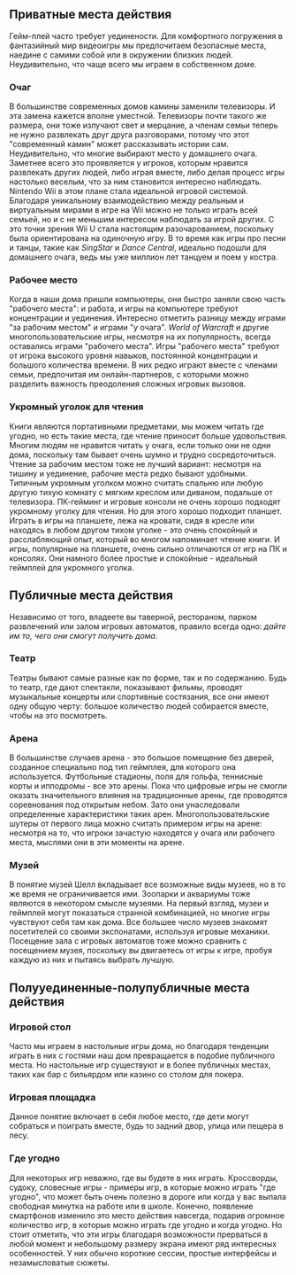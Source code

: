 ## Приватные места действия
Гейм-плей часто требует уединености. Для комфортного погружения в фантазийный мир видеоигры мы предпочитаем безопасные места, наедине с самими собой или в окружении близких людей. Неудивительно, что чаще всего мы играем в собственном доме.
### Очаг
В большинстве современных домов камины заменили телевизоры. И эта замена кажется вполне уместной. Телевизоры почти такого же размера, они тоже излучают свет и мерцание, а членам семьи теперь не нужно развлекать друг друга разговорами, потому что этот "современный камин" может рассказывать истории сам.
Неудивительно, что многие выбирают место у домашнего очага. Заметнее всего это проявляется у игроков, которым нравится развлекать других людей, либо играя вместе, либо делая процесс игры настолько веселым, что за ним становится интересно наблюдать. Nintendo Wii в этом плане стала идеальной игровой системой. Благодаря уникальному взаимодействию между реальным и виртуальным мирами в игре на Wii  можно не только играть всей семьей, но и с не меньшим интересом наблюдать за игрой других. С это точки зрения Wii U стала настоящим разочарованием, поскольку была ориентирована на одиночную игру. В то время как игры про песни и танцы, такие как *SingStar* и *Dance Central*, идеально подошли для домашнего очага, ведь мы уже миллион лет танцуем и поем у костра.
### Рабочее место
Когда в наши дома пришли компьютеры, они быстро заняли свою часть "рабочего места": и работа, и игры на компьютере требуют концентрации и уединения. Интересно отметить разницу между играми "за рабочим местом" и играми "у очага". *World of Warcraft* и другие многопользовательские игры, несмотря на их популярность, всегда оставались играми "рабочего места".
Игры "рабочего места" требуют от игрока высокого уровня навыков, постоянной концентрации и большого количества времени. В них редко играют вместе с членами семьи, предпочитая им онлайн-партнеров, с которыми можно разделить важность преодоления сложных игровых вызовов.
### Укромный уголок для чтения
Книги являются портативными предметами, мы можем читать где угодно, но есть такие места, где чтение приносит больше удовольствия. Многим людям не нравится читать у очага, если только они не одни дома, поскольку там бывает очень шумно и трудно сосредоточиться. Чтение за рабочим местом тоже не лучший вариант: несмотря на тишину и уединение, рабочие места редко бывают удобными. Типичным укромным уголком можно считать спальню или любую другую тихую комнату с мягким креслом или диваном, подальше от телевизора.
ПК-гейминг и игровые консоли не очень хорошо подходят укромному уголку для чтения. Но для этого хорошо подходит планшет. Играть в игры на планшете, лежа на кровати, сидя в кресле или находясь в любом другом тихом уголке - это очень спокойный и расслабляющий опыт, который во многом напоминает чтение книги. И игры, популярные на планшете, очень сильно отличаются от игр на ПК и консолях. Они намного более простые и спокойные - идеальный геймплей для укромного уголка.
## Публичные места действия
Независимо от того, владеете вы таверной, рестораном, парком развлечений или залом игровых автоматов, правило всегда одно: *дайте им то, чего они смогут получить дома*.
### Театр
Театры бывают самые разные  как по форме, так и по содержанию. Будь то театр, где дают спектакли, показывают фильмы, проводят музыкальные концерты или спортивные состязания, все они имеют одну общую черту: большое количество людей собирается вместе, чтобы на это посмотреть.

### Арена
В большинстве случаев арена - это большое помещение без дверей, созданное специально под тип геймплея, для которого она используется. Футбольные стадионы, поля для гольфа, теннисные корты и ипподромы - все это арены.
Пока что цифровые игры не смогли оказать значительного влияния на традиционные арены, где проводятся соревнования под открытым небом. Зато они унаследовали определенные характеристики таких арен. Многопользовательские шутеры от первого лица можно считать примером игры на арене: несмотря на то, что игроки зачастую находятся у очага или рабочего места, мыслями они в эти моменты на арене.
### Музей
В понятие музей Шелл вкладывает все возможные виды музеев, но в то же время не ограничивается ими. Зоопарки и аквариумы тоже являются в некотором смысле музеями.
На первый взгляд, музеи и геймплей могут показаться странной комбинацией, но многие игры чувствуют себя там как дома. Все большее число музеев знакомят посетителей со своими экспонатами, используя игровые механики. Посещение зала с игровых автоматов тоже можно сравнить с посещением музея, поскольку вы двигаетесь от игры к игре, пробуя каждую из них и пытаясь выбрать лучшую.
## Полууединенные-полупубличные места действия
### Игровой стол
Часто мы играем в настольные игры дома, но благодаря тенденции играть в них с гостями наш дом превращается в подобие публичного места. Но настольные игр существуют и в более публичных местах, таких как бар с бильярдом или казино со столом для покера.
### Игровая площадка
Данное понятие включает в себя любое место, где дети могут собраться и поиграть вместе, будь то задний двор, улица или пещера в лесу.
### Где угодно
Для некоторых игр неважно, где вы будете в них играть. Кроссворды, судоку, словесные игры - примеры игр, в которые можно играть "где угодно", что может быть очень полезно в дороге или когда у вас выпала свободная минутка на работе или в школе. Конечно, появление смартфонов изменило это место действия навсегда, подарив огромное количество игр, в которые можно играть где угодно и когда угодно. Но стоит отметить, что эти игры благодаря возможности прерваться в любой момент и небольшому размеру экрана имеют ряд интересных особенностей. У них обычно короткие сессии, простые интерфейсы и незамысловатые сюжеты.